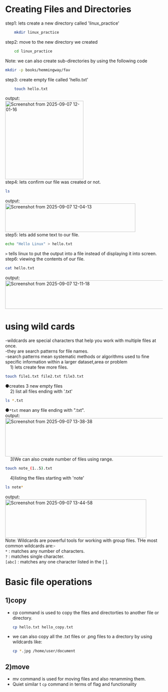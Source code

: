 # Creating Files and Directories
step1: lets create a new directory called 'linux_practice'<br>
```bash
    mkdir linux_practice
```
step2: move to the new directory we created
```bash
    cd linux_practice
```
Note: we can also create sub-directories by using the following code<br>
```bash
mkdir -p books/hemmingway/fav
```
step3: create empty file called 'hello.txt'
```bash
    touch hello.txt
```
output:<br>
<img width="250" height="250" alt="Screenshot from 2025-09-07 12-01-16" src="https://github.com/user-attachments/assets/a7918de7-8459-4209-9fbb-f97afd2eeb0f" /><br>
step4: lets confirm our file was created or not.
```bash
ls
```
output:<br>
<img width="416" height="91" alt="Screenshot from 2025-09-07 12-04-13" src="https://github.com/user-attachments/assets/c40bdead-0461-4b80-b60e-589e1053d573" /><br>
step5: lets add some text to our file.
```bash
echo "Hello Linux" > hello.txt
```
`>` tells linux to put the output into a file instead of displaying it into screen.<br>
step6: viewing the contents of our file.
```bash
cat hello.txt
```
output:<br>
<img width="537" height="91" alt="Screenshot from 2025-09-07 12-11-18" src="https://github.com/user-attachments/assets/1bd68e77-26c0-4312-9170-098319ab5cdd" /><br>

# using wild cards
-wildcards are special characters that help you work with multiple files at once.<br>
-they are search patterns for file names.<br>
-search patterns mean systematic methods or algorithms used to fine specific information within a larger dataset,area or problem<br>
&nbsp;&nbsp;&nbsp; 1) lets create few more files.
```bash
touch file1.txt file2.txt file3.txt
```
●creates 3 new empty files<br>
&nbsp;&nbsp;&nbsp; 2) list all files ending with '.txt'
```bash
ls *.txt
```
●`*txt` mean any file ending with ".txt".<br>
output:<br>
<img width="589" height="122" alt="Screenshot from 2025-09-07 13-38-38" src="https://github.com/user-attachments/assets/5c2ac5fe-3e57-49de-a659-93b763070078" /><br>
&nbsp;&nbsp;&nbsp; 3)We can also create number of files using range.
```bash
touch note_(1..5).txt
```
&nbsp;&nbsp;&nbsp; 4)listing the files starting with 'note'
```bash
ls note*
```
output:<br>
<img width="451" height="122" alt="Screenshot from 2025-09-07 13-44-58" src="https://github.com/user-attachments/assets/d8e6cec6-0570-4784-8e13-f7aaf2b1df96" /><br>
Note: Wildcards are powerful tools for working with group files. THe most common wildcards are:-<br>
`*` : matches any number of characters.<br>
`?` : matches single character.<br>
`[abc]` : matches any one character listed in the [ ].

# Basic file operations
## 1)copy
- cp command is used to copy the files and directorties to another file or directory.
  ```bash
  cp hello.txt hello_copy.txt
  ```
- we can also copy all the .txt files or .png files to a drectory by using wildcards like:
  ```bash
  cp *.jpg /home/user/document
  ```
## 2)move
- mv command is used for moving files and also renamming them.
- Quiet similar t `cp` command in terms of flag and functionality
